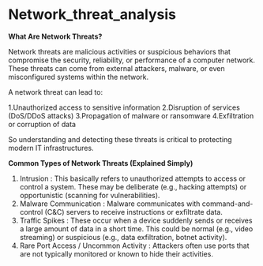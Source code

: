 # Network_threat_analysis
**What Are Network Threats?**

Network threats are malicious activities or suspicious behaviors that compromise the security, reliability, or performance of a computer network. These threats can come from external attackers, malware, or even misconfigured systems within the network.

A network threat can lead to:

1.Unauthorized access to sensitive information
2.Disruption of services (DoS/DDoS attacks)
3.Propagation of malware or ransomware
4.Exfiltration or corruption of data

So understanding and detecting these threats is critical to protecting modern IT infrastructures.

**Common Types of Network Threats (Explained Simply)**

1.  Intrusion : This basically refers to unauthorized attempts to access or control a system. These may be deliberate (e.g., hacking attempts) or opportunistic (scanning for vulnerabilities).
2.  Malware Communication : Malware communicates with command-and-control (C&C) servers to receive instructions or exfiltrate data.
3.  Traffic Spikes : These occur when a device suddenly sends or receives a large amount of data in a short time. This could be normal (e.g., video streaming) or suspicious (e.g., data exfiltration, botnet activity).
4.  Rare Port Access / Uncommon Activity : Attackers often use ports that are not typically monitored or known to hide their activities.
